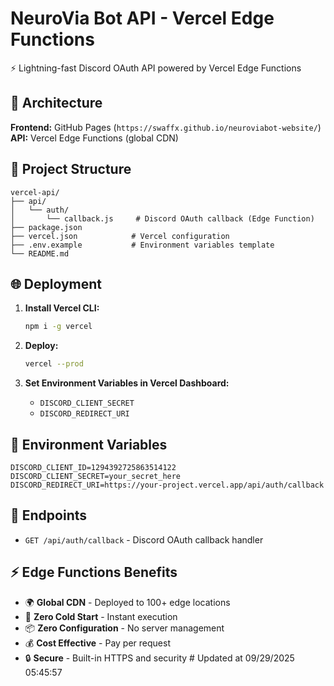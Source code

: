# NeuroVia Bot API - Vercel Edge Functions

⚡ Lightning-fast Discord OAuth API powered by Vercel Edge Functions

## 🚀 Architecture

**Frontend:** GitHub Pages (`https://swaffx.github.io/neuroviabot-website/`)
**API:** Vercel Edge Functions (global CDN)

## 📁 Project Structure

```
vercel-api/
├── api/
│   └── auth/
│       └── callback.js     # Discord OAuth callback (Edge Function)
├── package.json
├── vercel.json            # Vercel configuration
├── .env.example           # Environment variables template
└── README.md
```

## 🌐 Deployment

1. **Install Vercel CLI:**
   ```bash
   npm i -g vercel
   ```

2. **Deploy:**
   ```bash
   vercel --prod
   ```

3. **Set Environment Variables in Vercel Dashboard:**
   - `DISCORD_CLIENT_SECRET`
   - `DISCORD_REDIRECT_URI`

## 🔧 Environment Variables

```env
DISCORD_CLIENT_ID=1294392725863514122
DISCORD_CLIENT_SECRET=your_secret_here
DISCORD_REDIRECT_URI=https://your-project.vercel.app/api/auth/callback
```

## 🎯 Endpoints

- `GET /api/auth/callback` - Discord OAuth callback handler

## ⚡ Edge Functions Benefits

- 🌍 **Global CDN** - Deployed to 100+ edge locations
- 🚀 **Zero Cold Start** - Instant execution
- 📦 **Zero Configuration** - No server management
- 💰 **Cost Effective** - Pay per request
- 🔒 **Secure** - Built-in HTTPS and security
#   U p d a t e d   a t   0 9 / 2 9 / 2 0 2 5   0 5 : 4 5 : 5 7  
 